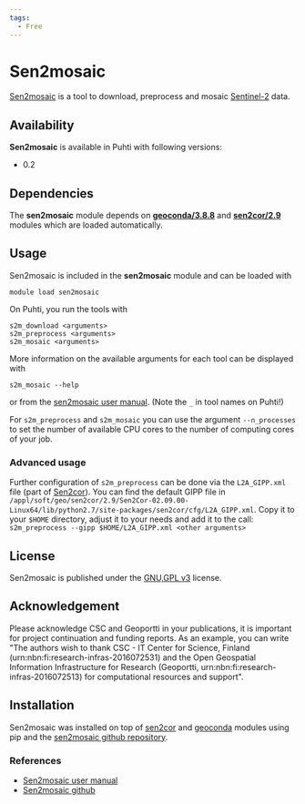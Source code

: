 ```yaml
---
tags:
  - Free
---
```


# Sen2mosaic

[Sen2mosaic](https://sen2mosaic.readthedocs.io/en/latest/) is a tool to download, preprocess and mosaic [Sentinel-2](https://sentinel.esa.int/web/sentinel/missions/sentinel-2) data.

## Availability

__Sen2mosaic__ is available in Puhti with following versions:

* 0.2

## Dependencies

The __sen2mosaic__ module depends on [__geoconda/3.8.8__](./geoconda.md) and [__sen2cor/2.9__](./sen2cor.md) modules which are loaded automatically.

## Usage

Sen2mosaic is included in the __sen2mosaic__ module and can be loaded with

`module load sen2mosaic`

On Puhti, you run the tools with
```
s2m_download <arguments>
s2m_preprocess <arguments>
s2m_mosaic <arguments>
```

More information on the available arguments for each tool can be displayed with

`s2m_mosaic --help`

or from the [sen2mosaic user manual](https://sen2mosaic.readthedocs.io/en/latest/command_line.html). (Note the `_` in tool names on Puhti!)

For `s2m_preprocess` and `s2m_mosaic` you can use the argument `--n_processes` to set the number of available CPU cores to the number of computing cores of your job.

### Advanced usage

Further configuration of `s2m_preprocess` can be done via the `L2A_GIPP.xml` file (part of [Sen2cor](./sen2cor.md)). 
You can find the default GIPP file in `/appl/soft/geo/sen2cor/2.9/Sen2Cor-02.09.00-Linux64/lib/python2.7/site-packages/sen2cor/cfg/L2A_GIPP.xml`. 
Copy it to your `$HOME` directory, adjust it to your needs and add it to the call: `s2m_preprocess --gipp $HOME/L2A_GIPP.xml <other arguments>`

## License

Sen2mosaic is published under the [GNU,GPL v3](https://github.com/smfm-project/sen2mosaic/blob/master/LICENSE.md) license.

## Acknowledgement

Please acknowledge CSC and Geoportti in your publications, it is important for project continuation and funding reports.
As an example, you can write "The authors wish to thank CSC - IT Center for Science, Finland (urn:nbn:fi:research-infras-2016072531) and the Open Geospatial Information Infrastructure for Research (Geoportti, urn:nbn:fi:research-infras-2016072513) for computational resources and support".

## Installation

Sen2mosaic was installed on top of [sen2cor](../sen2cor.md) and [geoconda](../geoconda.md) modules using pip and the [sen2mosaic github repository](https://github.com/smfm-project/sen2mosaic).   

### References

* [Sen2mosaic user manual](https://sen2mosaic.readthedocs.io/en/latest/)
* [Sen2mosaic github](https://github.com/smfm-project/sen2mosaic)

